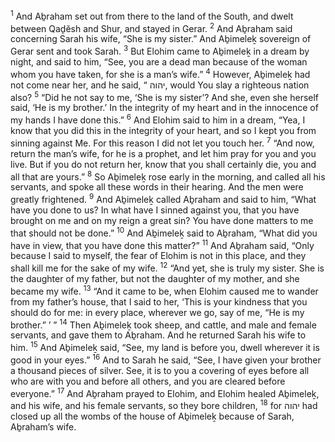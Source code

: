 <sup>1</sup> And Aḇraham set out from there to the land of the South, and dwelt between Qaḏĕsh and Shur, and stayed in Gerar.
<sup>2</sup> And Aḇraham said concerning Sarah his wife, “She is my sister.” And Aḇimeleḵ sovereign of Gerar sent and took Sarah.
<sup>3</sup> But Elohim came to Aḇimeleḵ in a dream by night, and said to him, “See, you are a dead man because of the woman whom you have taken, for she is a man’s wife.”
<sup>4</sup> However, Aḇimeleḵ had not come near her, and he said, “ יהוה, would You slay a righteous nation also?
<sup>5</sup> “Did he not say to me, ‘She is my sister’? And she, even she herself said, ‘He is my brother.’ In the integrity of my heart and in the innocence of my hands I have done this.”
<sup>6</sup> And Elohim said to him in a dream, “Yea, I know that you did this in the integrity of your heart, and so I kept you from sinning against Me. For this reason I did not let you touch her.
<sup>7</sup> “And now, return the man’s wife, for he is a prophet, and let him pray for you and you live. But if you do not return her, know that you shall certainly die, you and all that are yours.”
<sup>8</sup> So Aḇimeleḵ rose early in the morning, and called all his servants, and spoke all these words in their hearing. And the men were greatly frightened.
<sup>9</sup> And Aḇimeleḵ called Aḇraham and said to him, “What have you done to us? In what have I sinned against you, that you have brought on me and on my reign a great sin? You have done matters to me that should not be done.”
<sup>10</sup> And Aḇimeleḵ said to Aḇraham, “What did you have in view, that you have done this matter?”
<sup>11</sup> And Aḇraham said, “Only because I said to myself, the fear of Elohim is not in this place, and they shall kill me for the sake of my wife.
<sup>12</sup> “And yet, she is truly my sister. She is the daughter of my father, but not the daughter of my mother, and she became my wife.
<sup>13</sup> “And it came to be, when Elohim caused me to wander from my father’s house, that I said to her, ‘This is your kindness that you should do for me: in every place, wherever we go, say of me, “He is my brother.” ’ ”
<sup>14</sup> Then Aḇimeleḵ took sheep, and cattle, and male and female servants, and gave them to Aḇraham. And he returned Sarah his wife to him.
<sup>15</sup> And Aḇimeleḵ said, “See, my land is before you, dwell wherever it is good in your eyes.”
<sup>16</sup> And to Sarah he said, “See, I have given your brother a thousand pieces of silver. See, it is to you a covering of eyes before all who are with you and before all others, and you are cleared before everyone.”
<sup>17</sup> And Aḇraham prayed to Elohim, and Elohim healed Aḇimeleḵ, and his wife, and his female servants, so they bore children,
<sup>18</sup> for יהוה had closed up all the wombs of the house of Aḇimeleḵ because of Sarah, Aḇraham’s wife.
